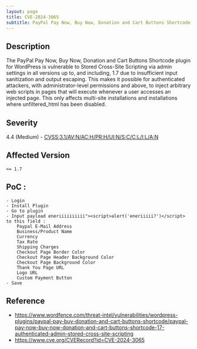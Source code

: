 ```yaml
---
layout: page
title: CVE-2024-3065
subtitle: PayPal Pay Now, Buy Now, Donation and Cart Buttons Shortcode <= 1.7 - Authenticated (Admin+) Stored Cross-Site Scripting
---
```

## Description
The PayPal Pay Now, Buy Now, Donation and Cart Buttons Shortcode plugin for WordPress is vulnerable to Stored Cross-Site Scripting via admin settings in all versions up to, and including, 1.7 due to insufficient input sanitization and output escaping. This makes it possible for authenticated attackers, with administrator-level permissions and above, to inject arbitrary web scripts in pages that will execute whenever a user accesses an injected page. This only affects multi-site installations and installations where unfiltered_html has been disabled.

## Severity
 4.4 (Medium) - [CVSS:3.1/AV:N/AC:H/PR:H/UI:N/S:C/C:L/I:L/A:N](https://www.first.org/cvss/calculator/3.1#CVSS:3.1/AV:N/AC:H/PR:H/UI:N/S:C/C:L/I:L/A:N)

## Affected Version
    <= 1.7

## PoC :
```
- Login
- Install Plugin
- Go to plugin 
- Input payload eneriiiiiiiiii"><script>alert('eneriiiii?')</script> to this field :
    Paypal E-Mail Address
    Business/Product Name
    Currency
    Tax Rate
    Shipping Charges
    Checkout Page Border Color
    Checkout Page Header Background Color
    Checkout Page Background Color
    Thank You Page URL
    Logo URL
    Custom Payment Button
- Save
```

## Reference
- https://www.wordfence.com/threat-intel/vulnerabilities/wordpress-plugins/paypal-pay-buy-donation-and-cart-buttons-shortcode/paypal-pay-now-buy-now-donation-and-cart-buttons-shortcode-17-authenticated-admin-stored-cross-site-scripting
- https://www.cve.org/CVERecord?id=CVE-2024-3065





